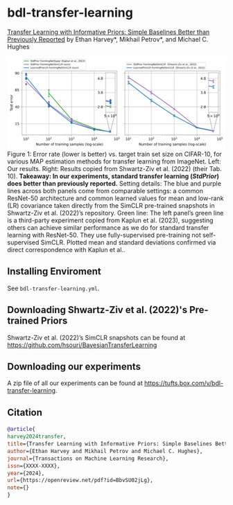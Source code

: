 # bdl-transfer-learning

[Transfer Learning with Informative Priors: Simple Baselines Better than Previously Reported](https://openreview.net/pdf?id=BbvSU02jLg) by Ethan Harvey*, Mikhail Petrov*, and Michael C. Hughes

![Figure 1](./notebooks/replication.png)
Figure 1: Error rate (lower is better) vs. target train set size on CIFAR-10, for various MAP estimation methods for transfer learning from ImageNet. Left: Our results. Right: Results copied from Shwartz-Ziv et al. (2022) (their Tab. 10). **Takeaway: In our experiments, standard transfer learning (*StdPrior*) does better than previously reported.** Setting details: The blue and purple lines across both panels come from comparable settings: a common ResNet-50 architecture and common learned values for mean and low-rank (LR) covariance taken directly from the SimCLR pre-trained snapshots in Shwartz-Ziv et al. (2022)’s repository. Green line: The left panel’s green line is a third-party experiment copied from Kaplun et al. (2023), suggesting others can achieve similar performance as we do for standard transfer learning with ResNet-50. They use fully-supervised pre-training not self-supervised SimCLR. Plotted mean and standard deviations confirmed via direct correspondence with Kaplun et al..

## Installing Enviroment
See `bdl-transfer-learning.yml`.

## Downloading Shwartz-Ziv et al. (2022)'s Pre-trained Priors
Shwartz-Ziv et al. (2022)’s SimCLR snapshots can be found at https://github.com/hsouri/BayesianTransferLearning

## Downloading our experiments
A zip file of all our experiments can be found at https://tufts.box.com/v/bdl-transfer-learning.

## Citation
```bibtex
@article{
harvey2024transfer,
title={Transfer Learning with Informative Priors: Simple Baselines Better than Previously Reported},
author={Ethan Harvey and Mikhail Petrov and Michael C. Hughes},
journal={Transactions on Machine Learning Research},
issn={XXXX-XXXX},
year={2024},
url={https://openreview.net/pdf?id=BbvSU02jLg},
note={}
}
```

